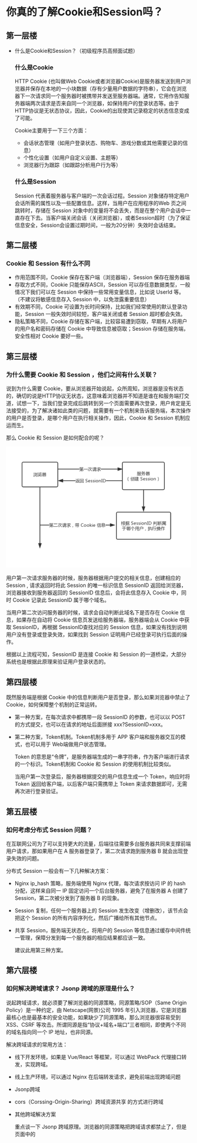 # 你真的了解Cookie和Session吗？

## 第一层楼

- 什么是Cookie和Session？（初级程序员高频面试题）

  ### 什么是Cookie

  HTTP Cookie (也叫做Web Cookie或者浏览器Cookie)是服务器发送到用户浏览器并保存在本地的一小块数据（存有少量用户数据的字符串），它会在浏览器下一次请求同一个服务器时被携带并发送至服务器端。通常，它用作告知服务器端两次请求是否来自同一个浏览器，如保持用户的登录状态等。由于HTTP协议是无状态协议，因此，Cookie的出现使其记录稳定的状态信息变成了可能。

  Cookie主要用于一下三个方面：

  - 会话状态管理（如用户登录状态、购物车、游戏分数或其他需要记录的信息）
  - 个性化设置（如用户自定义设置、主题等）
  - 浏览器行为跟踪（如跟踪分析用户行为等）

  ### 什么是Session

  Session 代表着服务器与客户端的一次会话过程。Session 对象储存特定用户会话所需的属性以及一些配置信息。这样，当用户在应用程序的Web 页之间跳转时，存储在 Session 对象中的变量将不会丢失，而是在整个用户会话中一直存在下去。当客户端关闭会话（关闭浏览器），或者Session超时（为了保证信息安全，Session会设置过期时间，一般为20分钟）失效时会话结束。

## 第二层楼

### Cookie 和 Session 有什么不同

- 作用范围不同，Cookie 保存在客户端（浏览器端），Session 保存在服务器端
- 存取方式不同，Cookie 只能保存ASCII，Session 可以存任意数据类型，一般情况下我们可以在 Session 中保持一些常用变量信息，比如说 UserId 等。（不建议将敏感信息存入 Session 中，以免泄露重要信息）
- 有效期不同，Cookie 可设置为长时间保持，比如我们经常使用的默认登录功能，Session 一般失效时间较短，客户端关闭或者 Session 超时都会失效。
- 隐私策略不同，Cookie 存储在客户端，比较容易遭到窃取，早期有人将用户的用户名和密码存储在 Cookie 中导致信息被窃取；Session 存储在服务端，安全性相对 Cookie 要好一些。

## 第三层楼

### 为什么需要 Cookie 和 Session ，他们之间有什么关联？

说到为什么需要 Cookie，要从浏览器开始说起，众所周知，浏览器是没有状态的，确切的说是HTTP协议无状态，这意味着浏览器并不知道是谁在和服务端打交道，试想一下，当我们登录完成后跳转到另一个页面需要再次登录，用户肯定是无法接受的，为了解决诸如此类的问题，就需要有一个机制来告诉服务端，本次操作的用户是否登录，是哪个用户在执行相关操作，因此，Cookie 和 Session 机制应运而生。

那么 Cookie 和 Session 是如何配合的呢？

<!-- ![](https://github.com/ytx1150328467/web_preview/blob/master/%E7%BD%91%E7%BB%9C%E7%9B%B8%E5%85%B3/images/cookie-session.png) -->
![](./images/cookie-session.png)


用户第一次请求服务器的时候，服务器根据用户提交的相关信息，创建相应的 Session , 请求返回时将此 Session 的唯一标识信息 SessionID 返回给浏览器，浏览器接收到服务器返回的 SessionID 信息后，会将此信息存入 Cookie 中，同时 Cookie 记录此 SessionID 属于哪个域名。

当用户第二次访问服务器的时候，请求会自动判断此域名下是否存在 Cookie 信息，如果存在自动将 Cookie 信息页发送给服务器端，服务器端会从 Cookie 中获取 SessionID，再根据 SessionID查找对应的 Session 信息，如果没有找到说明用户没有登录或登录失效，如果找到 Session 证明用户已经登录可执行后面的操作。

根据以上流程可知，SessionID 是连接 Cookie 和 Session 的一道桥梁，大部分系统也是根据此原理来验证用户登录状态的。

## 第四层楼

既然服务端是根据 Cookie 中的信息判断用户是否登录，那么如果浏览器中禁止了 Cookie，如何保障整个机制的正常运转。

  - 第一种方案，在每次请求中都携带一段 SessionID 的参数，也可以以 POST 的方式提交，也可以在请求的地址后面拼接 xxx?SessionID=xxx。

  - 第二种方案，Token机制。Token机制多用于 APP 客户端和服务器交互的模式，也可以用于 Web端做用户状态管理。

    Token 的意思是“令牌”，是服务器端生成的一串字符串，作为客户端进行请求的一个标识。Token机制和 Cookie 和 Session 的使用机制比较类似。

    当用户第一次登录后，服务器根据提交的用户信息生成一个 Token，响应时将 Token 返回给客户端，以后客户端只需携带上 Token 来请求数据即可，无需再次进行登录验证。

## 第五层楼

### 如何考虑分布式 Session 问题？	

在互联网公司为了可以支持更大的流量，后端往往需要多台服务器共同来支撑前端用户请求，那如果用户在 A 服务器登录了，第二次请求跑到服务器 B 就会出现登录失效的问题。

分布式 Session 一般会有一下几种解决方案：

  - Nginx ip_hash 策略，服务端使用 Nginx 代理，每次请求按访问 IP 的 hash 分配，这样来自同一 IP 固定访问一个后台服务器，避免了在服务器 A 创建了 Session，第二次被分发到了服务器 B 的现象。

  - Session 复制，任何一个服务器上的 Session 发生改变（增删改），该节点会把这个 Session 的所有内容序列化，然后广播给所有其他节点。

  - 共享 Session，服务端无状态化，将用户的 Session 等信息通过缓存中间件统一管理，保障分发到每一个服务器的相应结果都应该一致。

    建议此用第三种方案。

## 第六层楼

### 如何解决跨域请求？ Jsonp 跨域的原理是什么？

说起跨域请求，就必须要了解浏览器的同源策略，同源策略/SOP（Same Origin Policy）是一种约定，由 Netscape(网景)公司 1995 年引入浏览器，它是浏览器最核心也是最基本的安全功能，如果缺少了同源策略，那么浏览器很容易受到 XSS、CSRF 等攻击。所谓同源是指“协议+域名+端口”三者相同，即使两个不同的域名指向同一个 IP 地址，也非同源。

解决跨域请求的常用方法：

  - 线下开发环境，如果是 Vue/React 等框架，可以通过 WebPack 代理接口转发，实现跨域。

  - 线上生产环境，可以通过 Nginx 在后端转发请求，避免前端出现跨域问题

  - Jsonp跨域

  - cors（Corssing-Origin-Sharing）跨域资源共享 的方式进行跨域

  - 其他跨域解决方案

    重点谈一下 Jsonp 跨域原理。浏览器的同源策略把跨域请求都禁止了，但是页面中的<script>

    <img><iframe> 等标签是例外，不受同源策略的西限制。Jsonp 就是利用 <script> 标签跨域特性进行跨域数据访问。

    Jsonp 的理念是，与服务端约定好一个回调函数名，服务端接收到请求后，将返回一段 JavaScript，在这段 JavaScript 代码中调用约定好的回调函数，并且将数据作为参数进行传递。当网页接收到这段 JavaScript 代码后，就会执行这个回调函数，这时数据已经成功传输到客户端了。

    JSONP 的缺点是：它只支持 GET 请求，而不支持 POST 请求等其他类型的 HTTP 请求。	

## 原文链接

[你真的了解 Cookie 和 Session 吗?](https://www.cnblogs.com/ityouknow/p/10856177.html)















